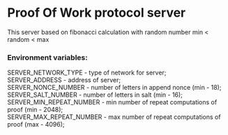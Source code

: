 # Proof Of Work protocol server

This server based on fibonacci calculation with random number min < random < max   
### Environment variables:  
SERVER_NETWORK_TYPE - type of network for server;  
SERVER_ADDRESS - address of server;  
SERVER_NONCE_NUMBER - number of letters in append nonce (min - 18);  
SERVER_SALT_NUMBER - number of letters in salt (min - 16);
SERVER_MIN_REPEAT_NUMBER - min number of repeat computations of proof (min - 2048);  
SERVER_MAX_REPEAT_NUMBER - max number of repeat computations of proof (max - 4096);  

